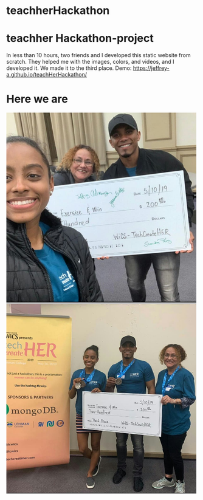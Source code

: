 # teachherHackathon
# teachher Hackathon-project 
In less than 10 hours, two friends  and I developed this static website from scratch. They helped me with the images, colors, and videos, and I developed it. We made it to the third place. Demo: https://jeffrey-a.github.io/teachHerHackathon/

# Here we are
<img src="img/me1.jpg" width="500" />
<img src="img/me2.jpg" width="500" />
